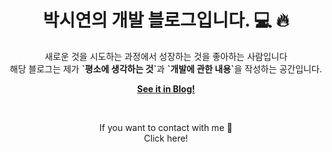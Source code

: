 <p align="center">
    <h1 align="center">박시연의 개발 블로그입니다. 💻 🔥</h1>
    <p align="center">새로운 것을 시도하는 과정에서 성장하는 것을 좋아하는 사람입니다<br>
    해당 블로그는 제가 <strong>`평소에 생각하는 것`</strong>과 <strong>`개발에 관한 내용`</strong>을 작성하는 공간입니다.</p>
    <p align="center"><strong><a href="https://Siyeon-dev.github.io/">See it in Blog!</a></strong></p>
    <br>
    <p align="center">If you want to contact with me 📨 
    <br><a mailto:"siyeon.dev@gmail.com">Click here!</p>
</p>